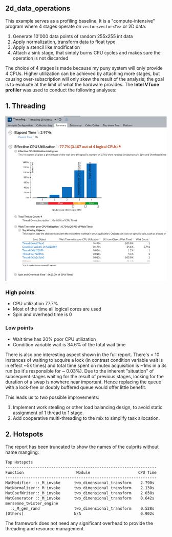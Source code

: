 ## 2d_data_operations

This example serves as a profiling baseline. It is a "compute-intensive" program where 4 stages operate on `vector<vector<T>>` or 2D data:

1. Generate 10'000 data points of random 255x255 int data
2. Apply normalization, transform data to float type
3. Apply a stencil like modification
4. Attach a sink stage, that simply burns CPU cycles and makes sure the operation is not discarded

The choice of 4 stages is made because my puny system will only provide 4 CPUs. Higher utilization can be achieved by attaching more stages, but causing over-subscription will only skew the result of the analysis; the goal is to evaluate at the limit of what the hardware provides. The __Intel VTune profiler__ was used to conduct the following analyses:

## 1. Threading

![threading_summary](assets/threading_summary.png)

### High points

* CPU utilization 77.7%
* Most of the time all logical cores are used
* Spin and overhead time is 0

### Low points

* Wait time has 20% poor CPU utilization
* Condition variable wait is 34.6% of the total wait time

There is also one interesting aspect shown in the full report. There's < 10 instances of waiting to acquire a lock (in contrast condition variable wait is in effect ~5k times) and total time spent on mutex acquisition is ~1ms in a 3s run (so it's responsible for ~ 0.03%). Due to the inherent "situation" of subsequent stages waiting for the result of previous stages, locking for the duration of a swap is nowhere near important. Hence replacing the queue with a lock-free or doubly buffered queue would offer little benefit.

This leads us to two possible improvements:

1. Implement work stealing or other load balancing design, to avoid static assignment of 1 thread to 1 stage.
2. Add cooperative multi-threading to the mix to simplify task allocation.

## 2. Hotspots

The report has been truncated to show the names of the culprits without name mangling:

```
Top Hotspots
------------------------------------------------------------------
Function                       Module                     CPU Time
------------------------------------------------------------------
MatModifier  ::_M_invoke      two_dimensional_transform    2.790s
MatNormalizer::_M_invoke      two_dimensional_transform    2.130s
MatCoefWriter::_M_invoke      two_dimensional_transform    2.038s
MatGenerator ::_M_invoke      two_dimensional_transform    0.642s
mersenne_twister_engine
  ::_M_gen_rand               two_dimensional_transform    0.528s
[Others]                      N/A                          0.902s
```
The framework does not need any significant overhead to provide the threading and resource management.

